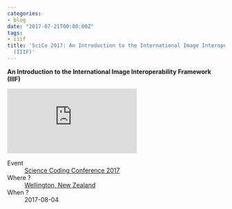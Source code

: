 ```yaml
---
categories:
- blog
date: "2017-07-21T00:00:00Z"
tags:
- iiif
title: 'SciCo 2017: An Introduction to the International Image Interoperability Framework
  (IIIF)'
---
```


<strong>An Introduction to the International Image Interoperability Framework (IIIF)</strong>

<div class='row'>
<div class="ui embed">
<iframe src="https://kinow.github.io/scico-2017/" frameborder="0" allowfullscreen></iframe>
</div>
</div>

<dl>
<dt>Event</dt>
<dd><a href="http://nesi-cri.nz/">Science Coding Conference 2017</a></dd>
<dt>Where ?</dt>
<dd><a href="https://www.google.co.nz/maps/place/Wellington/@-41.244027,174.6217709,11z/data=!3m1!4b1!4m5!3m4!1s0x6d38b1fc49e974cb:0xa00ef63a213b470!8m2!3d-41.2864603!4d174.776236">Wellington, New Zealand</a></dd>
<dt>When ?</dt>
<dd>2017-08-04</dd>
</dl>
